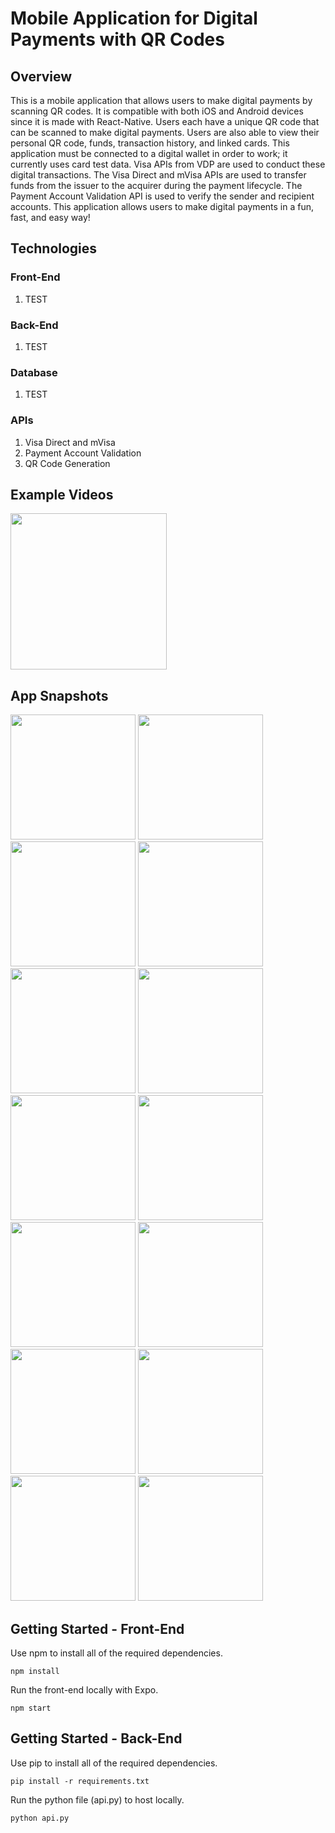 # Mobile Application for Digital Payments with QR Codes

## Overview
This is a mobile application that allows users to make digital payments by scanning QR codes. It is compatible with both iOS and Android devices since it is made with React-Native. Users each have a unique QR code that can be scanned to make digital payments. Users are also able to view their personal QR code, funds, transaction history, and linked cards. This application must be connected to a digital wallet in order to work; it currently uses card test data. Visa APIs from VDP are used to conduct these digital transactions. The Visa Direct and mVisa APIs are used to transfer funds from the issuer to the acquirer during the payment lifecycle. The Payment Account Validation API is used to verify the sender and recipient accounts. This application allows users to make digital payments in a fun, fast, and easy way! 

## Technologies

### Front-End
1. TEST

### Back-End
1. TEST

### Database
1. TEST

### APIs
1. Visa Direct and mVisa
2. Payment Account Validation
3. QR Code Generation

## Example Videos
<img src="https://github.com/MyNameIsAditya/Login_React-Native/blob/master/readme_resources/Login.gif" width="250">

## App Snapshots
<img src="https://github.com/MyNameIsAditya/QRPayment_MobileApp/blob/master/readme_resources/IMG_7778.PNG" width="200"> <img src="https://github.com/MyNameIsAditya/QRPayment_MobileApp/blob/master/readme_resources/IMG_7779.PNG" width="200"> <img src="https://github.com/MyNameIsAditya/QRPayment_MobileApp/blob/master/readme_resources/IMG_7780.PNG" width="200"> <img src="https://github.com/MyNameIsAditya/QRPayment_MobileApp/blob/master/readme_resources/IMG_7781.PNG" width="200"> <img src="https://github.com/MyNameIsAditya/QRPayment_MobileApp/blob/master/readme_resources/IMG_7782.PNG" width="200"> <img src="https://github.com/MyNameIsAditya/QRPayment_MobileApp/blob/master/readme_resources/IMG_7783.PNG" width="200"> <img src="https://github.com/MyNameIsAditya/QRPayment_MobileApp/blob/master/readme_resources/IMG_7784.PNG" width="200"> <img src="https://github.com/MyNameIsAditya/QRPayment_MobileApp/blob/master/readme_resources/IMG_7785.PNG" width="200"> <img src="https://github.com/MyNameIsAditya/QRPayment_MobileApp/blob/master/readme_resources/IMG_7786.PNG" width="200"> <img src="https://github.com/MyNameIsAditya/QRPayment_MobileApp/blob/master/readme_resources/IMG_7787.PNG" width="200"> <img src="https://github.com/MyNameIsAditya/QRPayment_MobileApp/blob/master/readme_resources/IMG_7788.PNG" width="200"> <img src="https://github.com/MyNameIsAditya/QRPayment_MobileApp/blob/master/readme_resources/IMG_7789.PNG" width="200"> <img src="https://github.com/MyNameIsAditya/QRPayment_MobileApp/blob/master/readme_resources/IMG_7791.PNG" width="200"> <img src="https://github.com/MyNameIsAditya/QRPayment_MobileApp/blob/master/readme_resources/IMG_7793.PNG" width="200"> 

## Getting Started - Front-End
Use npm to install all of the required dependencies.
```
npm install
```

Run the front-end locally with Expo.
```
npm start
```

## Getting Started - Back-End
Use pip to install all of the required dependencies.
```
pip install -r requirements.txt
```

Run the python file (api.py) to host locally.
```
python api.py
```
